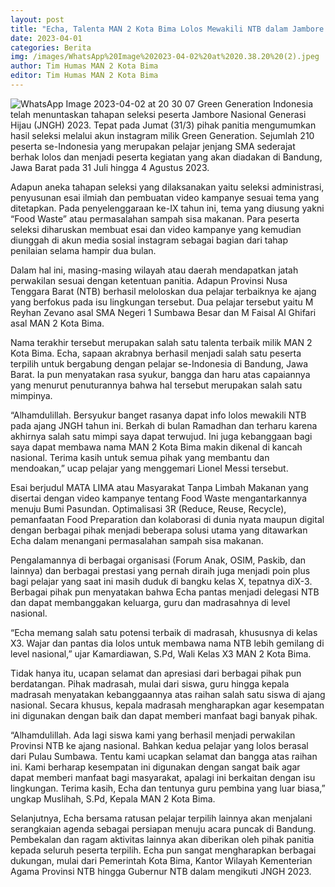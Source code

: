 ```yaml
---
layout: post
title: "Echa, Talenta MAN 2 Kota Bima Lolos Mewakili NTB dalam Jambore Nasional Generasi Hijau 2023 di Bandung"
date: 2023-04-01
categories: Berita
img: /images/WhatsApp%20Image%202023-04-02%20at%2020.38.20%20(2).jpeg
author: Tim Humas MAN 2 Kota Bima
editor: Tim Humas MAN 2 Kota Bima
---
```

![WhatsApp Image 2023-04-02 at 20 30 07](https://user-images.githubusercontent.com/124013543/229354657-7bb0ee7a-791b-4d5e-8066-1b8a70af4b81.jpeg)
Green Generation Indonesia telah menuntaskan tahapan seleksi peserta Jambore Nasional Generasi Hijau (JNGH) 2023. Tepat pada Jumat (31/3) pihak panitia mengumumkan hasil seleksi melalui akun instagram milik Green Generation. Sejumlah 210 peserta se-Indonesia yang merupakan pelajar jenjang SMA sederajat berhak lolos dan menjadi peserta kegiatan yang akan diadakan di Bandung, Jawa Barat pada 31 Juli hingga 4 Agustus 2023.


Adapun aneka tahapan seleksi yang dilaksanakan yaitu seleksi administrasi, penyusunan esai ilmiah dan pembuatan video kampanye sesuai tema yang ditetapkan. Pada penyelenggaraan ke-IX tahun ini, tema yang diusung yakni “Food Waste” atau permasalahan sampah sisa makanan. Para peserta seleksi diharuskan membuat esai dan video kampanye yang kemudian diunggah di akun media sosial instagram sebagai bagian dari tahap penilaian selama hampir dua bulan.


Dalam hal ini, masing-masing wilayah atau daerah mendapatkan jatah perwakilan sesuai dengan ketentuan panitia. Adapun Provinsi Nusa Tenggara Barat (NTB) berhasil meloloskan dua pelajar terbaiknya ke ajang yang berfokus pada isu lingkungan tersebut. Dua pelajar tersebut yaitu M Reyhan Zevano asal SMA Negeri 1 Sumbawa Besar dan M Faisal Al Ghifari asal MAN 2 Kota Bima.


Nama terakhir tersebut merupakan salah satu talenta terbaik milik MAN 2 Kota Bima. Echa, sapaan akrabnya berhasil menjadi salah satu peserta terpilih untuk bergabung dengan pelajar se-Indonesia di Bandung, Jawa Barat. Ia pun menyatakan rasa syukur, bangga dan haru atas capaiannya yang menurut penuturannya bahwa hal tersebut merupakan salah satu mimpinya.


“Alhamdulillah. Bersyukur banget rasanya dapat info lolos mewakili NTB pada ajang JNGH tahun ini. Berkah di bulan Ramadhan dan terharu karena akhirnya salah satu mimpi saya dapat terwujud. Ini juga kebanggaan bagi saya dapat membawa nama MAN 2 Kota Bima makin dikenal di kancah nasional. Terima kasih untuk semua pihak yang membantu dan mendoakan,” ucap pelajar yang menggemari Lionel Messi tersebut.


Esai berjudul MATA LIMA atau Masyarakat Tanpa Limbah Makanan yang disertai dengan video kampanye tentang Food Waste mengantarkannya menuju Bumi Pasundan. Optimalisasi 3R (Reduce, Reuse, Recycle), pemanfaatan Food Preparation dan kolaborasi di dunia nyata maupun digital dengan berbagai pihak menjadi beberapa solusi utama yang ditawarkan Echa dalam menangani permasalahan sampah sisa makanan.


Pengalamannya di berbagai organisasi (Forum Anak, OSIM, Paskib, dan lainnya) dan berbagai prestasi yang pernah diraih juga menjadi poin plus bagi pelajar yang saat ini masih duduk di bangku kelas X, tepatnya diX-3. Berbagai pihak pun menyatakan bahwa Echa pantas menjadi delegasi NTB dan dapat membanggakan keluarga, guru dan madrasahnya di level nasional.


“Echa memang salah satu potensi terbaik di madrasah, khususnya di kelas X3. Wajar dan pantas dia lolos untuk membawa nama NTB lebih gemilang di level nasional,” ujar Kamardiawan, S.Pd, Wali Kelas X3 MAN 2 Kota Bima.


Tidak hanya itu, ucapan selamat dan apresiasi dari berbagai pihak pun berdatangan. Pihak madrasah, mulai dari siswa, guru hingga kepala madrasah menyatakan kebanggaannya atas raihan salah satu siswa di ajang nasional. Secara khusus, kepala madrasah mengharapkan agar kesempatan ini digunakan dengan baik dan dapat memberi manfaat bagi banyak pihak.


“Alhamdulillah. Ada lagi siswa kami yang berhasil menjadi perwakilan Provinsi NTB ke ajang nasional. Bahkan kedua pelajar yang lolos berasal dari Pulau Sumbawa. Tentu kami ucapkan selamat dan bangga atas raihan ini. Kami berharap kesempatan ini digunakan dengan sangat baik agar dapat memberi manfaat bagi masyarakat, apalagi ini berkaitan dengan isu lingkungan. Terima kasih, Echa dan tentunya guru pembina yang luar biasa,” ungkap Muslihah, S.Pd, Kepala MAN 2 Kota Bima.


Selanjutnya, Echa bersama ratusan pelajar terpilih lainnya akan menjalani serangkaian agenda sebagai persiapan menuju acara puncak di Bandung. Pembekalan dan ragam aktivitas lainnya akan diberikan oleh pihak panitia kepada seluruh peserta terpilih. Echa pun sangat mengharapkan berbagai dukungan, mulai dari Pemerintah Kota Bima, Kantor Wilayah Kementerian Agama Provinsi NTB hingga Gubernur NTB dalam mengikuti JNGH 2023.
